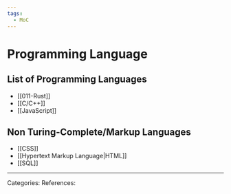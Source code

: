 ```yaml
---
tags:
  - MoC
---
```

# Programming Language

## List of Programming Languages
- [[011-Rust]]
- [[C/C++]] 
- [[JavaScript]]

## Non Turing-Complete/Markup Languages
- [[CSS]]
- [[Hypertext Markup Language|HTML]]
- [[SQL]]

---
Categories: 
References:
